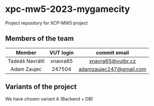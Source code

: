 # xpc-mw5-2023-mygamecity
Project repository for XCP-MW5 project

## Members of the team

| Member          | VUT login |  commit email     |
|:---------------:|:---------:|:-----------------:|
| Tadeáš Navrátil |  xnavra65 | xnavra65@vutbr.cz |
| Adam Zaujec     |  247504   | adamzaujec247@gmail.com |

## Variants of the project
We have chosen variant A (Backend + DB)
